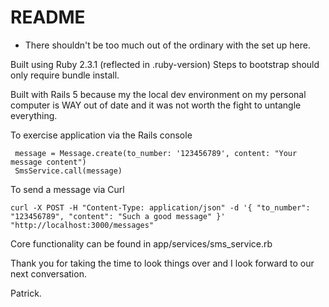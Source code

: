 # README

* There shouldn't be too much out of the ordinary with the set up here.

Built using Ruby 2.3.1 (reflected in .ruby-version)
Steps to bootstrap should only require bundle install.

Built with Rails 5 because my the local dev environment on my personal computer is WAY out of date and it was not worth the fight to untangle everything.

To exercise application via the Rails console
```
 message = Message.create(to_number: '123456789', content: "Your message content")
 SmsService.call(message)
```

To send a message via Curl
```
curl -X POST -H "Content-Type: application/json" -d '{ "to_number": "123456789", "content": "Such a good message" }' "http://localhost:3000/messages"
```

Core functionality can be found in app/services/sms_service.rb

Thank you for taking the time to look things over and I look forward to our next conversation.

Patrick.